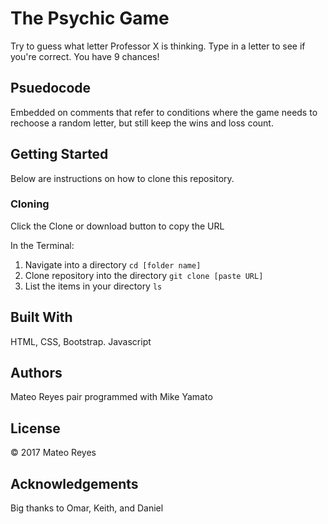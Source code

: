 # The Psychic Game
Try to guess what letter Professor X is thinking. Type in a letter to see if you're correct. You have 9 chances!

## Psuedocode
Embedded on comments that refer to conditions where the game needs to rechoose a random letter, but still keep the wins and loss count.

## Getting Started
Below are instructions on how to clone this repository.

### Cloning
Click the Clone or download button to copy the URL

In the Terminal:
1. Navigate into a directory
`cd [folder name]`
2. Clone repository into the directory
`git clone [paste URL]`
3. List the items in your directory
`ls`

## Built With
HTML, CSS, Bootstrap. Javascript

## Authors
Mateo Reyes
pair programmed with Mike Yamato

## License
&copy; 2017 Mateo Reyes

## Acknowledgements
Big thanks to Omar, Keith, and Daniel